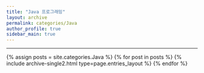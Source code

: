```yaml
---
title: "Java 프로그래밍"
layout: archive
permalink: categories/Java
author_profile: true
sidebar_main: true
---
```

<!-- 공백이 포함되어 있는 카테고리 이름의 경우 site.categories['a b c'] 이런식으로! -->

---

{% assign posts = site.categories.Java %}
{% for post in posts %} {% include archive-single2.html type=page.entries_layout %} {% endfor %}
